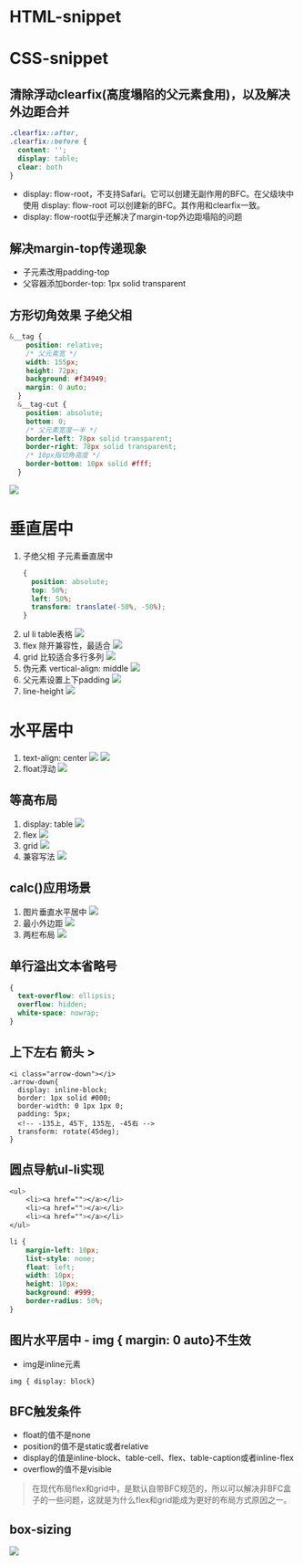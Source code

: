 # HTML-snippet



# CSS-snippet
## 清除浮动clearfix(高度塌陷的父元素食用)，以及解决外边距合并
```css
.clearfix::after,
.clearfix::before {
  content: '';
  display: table;
  clear: both
}
```
- display: flow-root，不支持Safari。它可以创建无副作用的BFC。在父级块中使用 display: flow-root 可以创建新的BFC。其作用和clearfix一致。
- display: flow-root似乎还解决了margin-top外边距塌陷的问题

## 解决margin-top传递现象
  - 子元素改用padding-top
  - 父容器添加border-top: 1px solid transparent

## 方形切角效果 子绝父相
```css
&__tag {
    position: relative;
    /* 父元素宽 */
    width: 155px;
    height: 72px;
    background: #f34949;
    margin: 0 auto;
  }
  &__tag-cut {
    position: absolute;
    bottom: 0;
    /* 父元素宽度一半 */
    border-left: 78px solid transparent;
    border-right: 78px solid transparent;
    /* 10px指切角高度 */
    border-bottom: 10px solid #fff;
  }
```
![](img/2022-02-24-19-21-35.png)


# 垂直居中
1. 子绝父相 子元素垂直居中
    ```css
    {
      position: absolute;
      top: 50%;
      left: 50%;
      transform: translate(-50%, -50%);
    }
    ```
2. ul li table表格
   ![](img/2022-02-25-23-53-52.png)
3. flex 除开兼容性，最适合
   ![](img/2022-02-25-23-55-06.png)
4. grid 比较适合多行多列
   ![](img/2022-02-25-23-55-55.png)
5. 伪元素 vertical-align: middle
   ![](img/2022-02-26-00-02-02.png)
6. 父元素设置上下padding
   ![](img/2022-02-26-00-03-37.png)
7. line-height
   ![](img/2022-02-26-00-04-54.png)
# 水平居中
1. text-align: center
   ![](img/2022-02-26-00-10-36.png)
   ![](img/2022-02-26-00-13-19.png)
2. float浮动
   ![](img/2022-02-26-00-15-21.png)
## 等高布局
1. display: table
   ![](img/2022-02-26-00-19-17.png)
2. flex
   ![](img/2022-02-26-00-20-44.png)
3. grid
   ![](img/2022-02-26-00-22-28.png)
4. 兼容写法
   ![](img/2022-02-26-00-24-21.png)
## calc()应用场景
1. 图片垂直水平居中
   ![](img/2022-02-26-00-29-36.png)
2. 最小外边距
   ![](img/2022-02-26-00-30-55.png)
3. 两栏布局
   ![](img/2022-02-26-00-33-31.png)
## 单行溢出文本省略号
```css
{
  text-overflow: ellipsis;
  overflow: hidden;
  white-space: nowrap;
}
```

## 上下左右 箭头 >
```
<i class="arrow-down"></i>
.arrow-down{
  display: inline-block;
  border: 1px solid #000;
  border-width: 0 1px 1px 0;
  padding: 5px;
  <!-- -135上, 45下, 135左, -45右 -->
  transform: rotate(45deg);
}
```
## 圆点导航ul-li实现
```css
<ul>
	<li><a href=""></a></li>
	<li><a href=""></a></li>
	<li><a href=""></a></li>
</ul>

li {
	margin-left: 10px;
	list-style: none;
	float: left;
	width: 10px;
	height: 10px;
	background: #999;
	border-radius: 50%;
}
```

## 图片水平居中 - img { margin: 0 auto}不生效
- img是inline元素
```
img { display: block}
```

## BFC触发条件
- float的值不是none
- position的值不是static或者relative
- display的值是inline-block、table-cell、flex、table-caption或者inline-flex
- overflow的值不是visible
>在现代布局flex和grid中，是默认自带BFC规范的，所以可以解决非BFC盒子的一些问题，这就是为什么flex和grid能成为更好的布局方式原因之一。

## box-sizing
![](img/2022-02-23-20-03-46.png)
